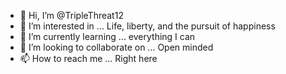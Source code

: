 - 👋 Hi, I’m @TripleThreat12
- 👀 I’m interested in ... Life, liberty, and the pursuit of happiness 
- 🌱 I’m currently learning ... everything I can 
- 💞️ I’m looking to collaborate on ... Open minded 
- 📫 How to reach me ... Right here 

<!---
TripleThreat12/TripleThreat12 is a ✨ special ✨ repository because its `README.md` (this file) appears on your GitHub profile.
You can click the Preview link to take a look at your changes.
--->
